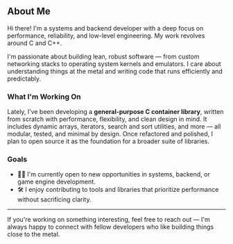 ## About Me

Hi there! I'm a systems and backend developer with a deep focus on performance, reliability, and low-level engineering. My work revolves around C and C++.

I'm passionate about building lean, robust software — from custom networking stacks to operating system kernels and emulators. I care about understanding things at the metal and writing code that runs efficiently and predictably.

### What I'm Working On

Lately, I’ve been developing a **general-purpose C container library**, written from scratch with performance, flexibility, and clean design in mind. It includes dynamic arrays, iterators, search and sort utilities, and more — all modular, tested, and minimal by design. Once refactored and polished, I plan to open source it as the foundation for a broader suite of libraries.

### Goals

- 👨‍💻 I'm currently open to new opportunities in systems, backend, or game engine development.
- 🛠️ I enjoy contributing to tools and libraries that prioritize performance without sacrificing clarity.

---

If you're working on something interesting, feel free to reach out — I'm always happy to connect with fellow developers who like building things close to the metal.
